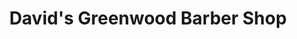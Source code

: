 ---
title: "David's Greenwood Barber Shop"
url: /warwick/davids-greenwood-barber-shop/
shop: hairdresser
---